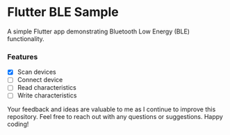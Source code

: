 # Flutter BLE Sample

A simple Flutter app demonstrating Bluetooth Low Energy (BLE) functionality.

### Features

- [x] Scan devices
- [ ] Connect device
- [ ] Read characteristics
- [ ] Write characteristics

Your feedback and ideas are valuable to me as I continue to improve this repository. Feel free to
reach out with any questions or suggestions. Happy coding!